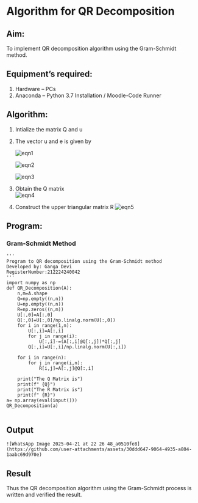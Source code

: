 # Algorithm for QR Decomposition
## Aim:
To implement QR decomposition algorithm using the Gram-Schmidt method.
## Equipment’s required:
1.	Hardware – PCs
2.	Anaconda – Python 3.7 Installation / Moodle-Code Runner
## Algorithm:
1.	Intialize the matrix Q and u
2.	The vector u and e is given by

    ![eqn1](./ex4.jpg)

    ![eqn2](./ex6.jpg)

    ![eqn3](./ex3.jpg)

3.	Obtain the Q matrix   
    ![eqn4](./ex1.jpg)
4.	Construct the upper triangular matrix R
    ![eqn5](./ex2.jpg)



## Program:
### Gram-Schmidt Method
```
'''
Program to QR decomposition using the Gram-Schmidt method
Developed by: Ganga Devi
RegisterNumber:212224240042 
'''
import numpy as np
def QR_Decomposition(A):
    n,m=A.shape
    Q=np.empty((n,n))
    U=np.empty((n,n))
    R=np.zeros((n,m))
    U[:,0]=A[:,0]
    Q[:,0]=U[:,0]/np.linalg.norm(U[:,0])
    for i in range(1,n):
        U[:,i]=A[:,i]
        for j in range(i):
            U[:,i]-=(A[:,i]@Q[:,j])*Q[:,j]
        Q[:,i]=U[:,i]/np.linalg.norm(U[:,i])
        
    for i in range(n):
        for j in range(i,n):
            R[i,j]=A[:,j]@Q[:,i]
            
    print("The Q Matrix is")
    print(f" {Q}")
    print("The R Matrix is")
    print(f" {R}")
a= np.array(eval(input()))
QR_Decomposition(a)
   
```

## Output
```
![WhatsApp Image 2025-04-21 at 22 26 48_a0510fe8](https://github.com/user-attachments/assets/30ddd647-9064-4935-a804-1aabc69d970e)

```

## Result
Thus the QR decomposition algorithm using the Gram-Schmidt process is written and verified the result.
